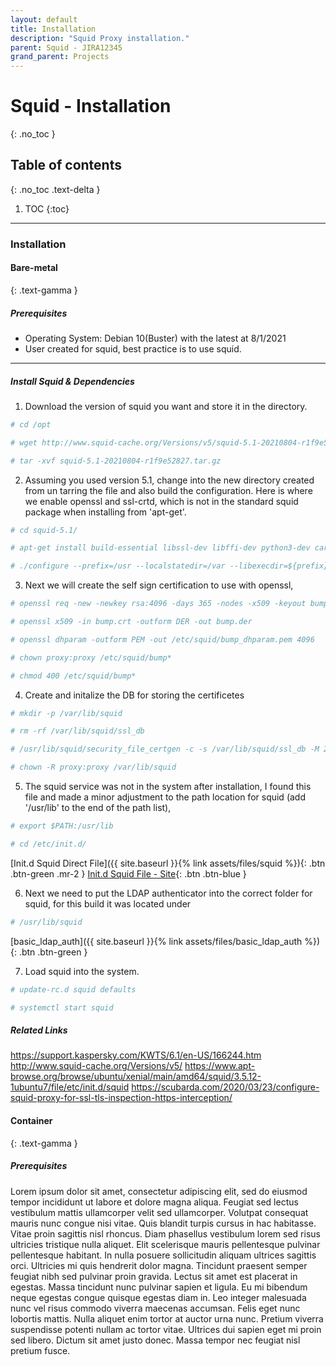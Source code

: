 ```yaml
---
layout: default
title: Installation
description: "Squid Proxy installation."
parent: Squid - JIRA12345
grand_parent: Projects
---
```


# Squid - Installation
{: .no_toc }

## Table of contents
{: .no_toc .text-delta }

1. TOC
{:toc}

---

### Installation


#### Bare-metal
{: .text-gamma }

##### Prerequisites

* Operating System: Debian 10(Buster) with the latest at 8/1/2021
* User created for squid, best practice is to use squid.


---

##### Install Squid & Dependencies

1. Download the version of squid you want and store it in the directory. 

```bash
# cd /opt

# wget http://www.squid-cache.org/Versions/v5/squid-5.1-20210804-r1f9e52827.tar.gz

# tar -xvf squid-5.1-20210804-r1f9e52827.tar.gz
```

2. Assuming you used version 5.1, change into the new directory created from un tarring the file and also build the configuration. Here is where we enable openssl and ssl-crtd, which is not in the standard squid package when installing from 'apt-get'. 

```bash
# cd squid-5.1/

# apt-get install build-essential libssl-dev libffi-dev python3-dev cargo

# ./configure --prefix=/usr --localstatedir=/var --libexecdir=${prefix}/lib/squid --datadir=${prefix}/share/squid --sysconfdir=/etc/squid --with-default-user=proxy --with-logdir=/var/log --with-pidfile=/var/run/squid.pid --with-openssl --enable-ssl-crtd
```

3. Next we will create the self sign certification to use with openssl,

```bash
# openssl req -new -newkey rsa:4096 -days 365 -nodes -x509 -keyout bump.key -out bump.crt

# openssl x509 -in bump.crt -outform DER -out bump.der

# openssl dhparam -outform PEM -out /etc/squid/bump_dhparam.pem 4096

# chown proxy:proxy /etc/squid/bump*

# chmod 400 /etc/squid/bump*
```

4. Create and initalize the DB for storing the certificetes

```bash
# mkdir -p /var/lib/squid

# rm -rf /var/lib/squid/ssl_db

# /usr/lib/squid/security_file_certgen -c -s /var/lib/squid/ssl_db -M 20MB

# chown -R proxy:proxy /var/lib/squid
```

5. The squid service was not in the system after installation, I found this file and made a minor adjustment to the path location for squid (add '/usr/lib' to the end of the path list),

```bash
# export $PATH:/usr/lib

# cd /etc/init.d/
```

[Init.d Squid Direct File]({{ site.baseurl }}{% link assets/files/squid %}){: .btn .btn-green .mr-2 } [Init.d Squid File - Site](https://www.apt-browse.org/browse/ubuntu/xenial/main/amd64/squid/3.5.12-1ubuntu7/file/etc/init.d/squid){: .btn .btn-blue } 

6. Next we need to put the LDAP authenticator into the correct folder for squid, for this build it was located under

```bash
# /usr/lib/squid
```

[basic_ldap_auth]({{ site.baseurl }}{% link assets/files/basic_ldap_auth %}){: .btn .btn-green }

7. Load squid into the system. 

```bash
# update-rc.d squid defaults

# systemctl start squid
```

##### Related Links

https://support.kaspersky.com/KWTS/6.1/en-US/166244.htm
http://www.squid-cache.org/Versions/v5/
https://www.apt-browse.org/browse/ubuntu/xenial/main/amd64/squid/3.5.12-1ubuntu7/file/etc/init.d/squid
https://scubarda.com/2020/03/23/configure-squid-proxy-for-ssl-tls-inspection-https-interception/

#### Container
{: .text-gamma }

##### Prerequisites

Lorem ipsum dolor sit amet, consectetur adipiscing elit, sed do eiusmod tempor incididunt ut labore et dolore magna aliqua. Feugiat sed lectus vestibulum mattis ullamcorper velit sed ullamcorper. Volutpat consequat mauris nunc congue nisi vitae. Quis blandit turpis cursus in hac habitasse. Vitae proin sagittis nisl rhoncus. Diam phasellus vestibulum lorem sed risus ultricies tristique nulla aliquet. Elit scelerisque mauris pellentesque pulvinar pellentesque habitant. In nulla posuere sollicitudin aliquam ultrices sagittis orci. Ultricies mi quis hendrerit dolor magna. Tincidunt praesent semper feugiat nibh sed pulvinar proin gravida. Lectus sit amet est placerat in egestas. Massa tincidunt nunc pulvinar sapien et ligula. Eu mi bibendum neque egestas congue quisque egestas diam in. Leo integer malesuada nunc vel risus commodo viverra maecenas accumsan. Felis eget nunc lobortis mattis. Nulla aliquet enim tortor at auctor urna nunc. Pretium viverra suspendisse potenti nullam ac tortor vitae. Ultrices dui sapien eget mi proin sed libero. Dictum sit amet justo donec. Massa tempor nec feugiat nisl pretium fusce.
